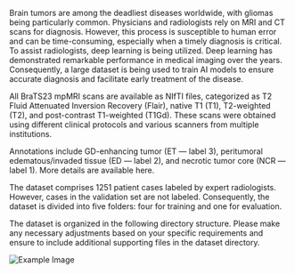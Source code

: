 Brain tumors are among the deadliest diseases worldwide, with gliomas being particularly common. Physicians and radiologists rely on MRI and CT scans for diagnosis. However, this process is susceptible to human error and can be time-consuming, especially when a timely diagnosis is critical. To assist radiologists, deep learning is being utilized. Deep learning has demonstrated remarkable performance in medical imaging over the years. Consequently, a large dataset is being used to train AI models to ensure accurate diagnosis and facilitate early treatment of the disease.

All BraTS23 mpMRI scans are available as NIfTI files, categorized as T2 Fluid Attenuated Inversion Recovery (Flair), native T1 (T1), T2-weighted (T2), and post-contrast T1-weighted (T1Gd). These scans were obtained using different clinical protocols and various scanners from multiple institutions.

Annotations include GD-enhancing tumor (ET — label 3), peritumoral edematous/invaded tissue (ED — label 2), and necrotic tumor core (NCR — label 1). More details are available here.

The dataset comprises 1251 patient cases labeled by expert radiologists. However, cases in the validation set are not labeled. Consequently, the dataset is divided into five folders: four for training and one for evaluation.

The dataset is organized in the following directory structure. Please make any necessary adjustments based on your specific requirements and ensure to include additional supporting files in the dataset directory.




![Example Image](https://github.com/your-username/your-repository/raw/main/images/example.png)

